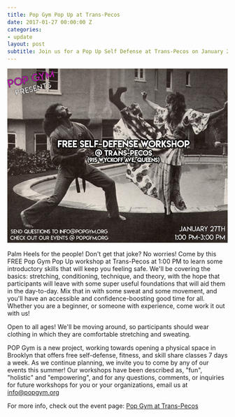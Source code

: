 ```yaml
---
title: Pop Gym Pop Up at Trans-Pecos
date: 2017-01-27 00:00:00 Z
categories:
- update
layout: post
subtitle: Join us for a Pop Up Self Defense at Trans-Pecos on January 27th!
---
```


![Pop Gym at Trans-Pecos](/assets/transpec2.jpg)


Palm Heels for the people! Don't get that joke? No worries! Come by this FREE Pop Gym Pop Up workshop at Trans-Pecos at 1:00 PM to learn some introductory skills that will keep you feeling safe. We'll be covering the basics: stretching, conditioning, technique, and theory, with the hope that participants will leave with some super useful foundations that will aid them in the day-to-day. Mix that in with some sweat and some movement, and you'll have an accessible and confidence-boosting good time for all. Whether you are a beginner, or someone with experience, come work it out with us!

Open to all ages! We'll be moving around, so participants should wear clothing in which they are comfortable stretching and sweating.

POP Gym is a new project, working towards opening a physical space in Brooklyn that offers free self-defense, fitness, and skill share classes 7 days a week. As we continue planning, we invite you to come by any of our events this summer! Our workshops have been described as, "fun", "holistic" and "empowering", and for any questions, comments, or inquiries for future workshops for you or your organizations, email us at info@popgym.org


For more info, check out the event page: [Pop Gym at Trans-Pecos](https://www.facebook.com/events/152704298786692/)
